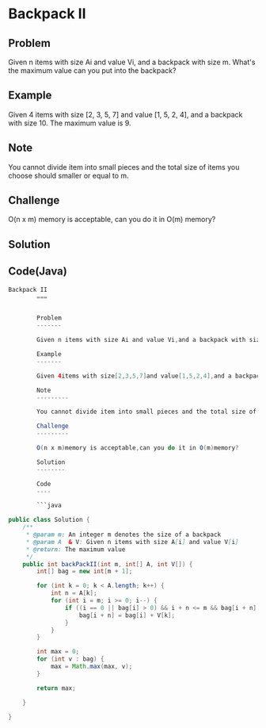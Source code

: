 Backpack II
===


Problem
-------

Given n items with size Ai and value Vi, and a backpack with size m. What's the maximum value can you put into the backpack?

Example
-------

Given 4 items with size [2, 3, 5, 7] and value [1, 5, 2, 4], and a backpack with size 10. The maximum value is 9.

Note
---------

You cannot divide item into small pieces and the total size of items you choose should smaller or equal to m.

Challenge
---------

O(n x m) memory is acceptable, can you do it in O(m) memory?

Solution
--------



Code(Java)
----------

```java
Backpack II
        ===


        Problem
        -------

        Given n items with size Ai and value Vi,and a backpack with size m.What's the maximum value can you put into the backpack?

        Example
        -------

        Given 4items with size[2,3,5,7]and value[1,5,2,4],and a backpack with size 10.The maximum value is 9.

        Note
        ---------

        You cannot divide item into small pieces and the total size of items you choose should smaller or equal to m.

        Challenge
        ---------

        O(n x m)memory is acceptable,can you do it in O(m)memory?

        Solution
        --------

        Code
        ----

        ```java

public class Solution {
    /**
     * @param m: An integer m denotes the size of a backpack
     * @param A  & V: Given n items with size A[i] and value V[i]
     * @return: The maximum value
     */
    public int backPackII(int m, int[] A, int V[]) {
        int[] bag = new int[m + 1];

        for (int k = 0; k < A.length; k++) {
            int n = A[k];
            for (int i = m; i >= 0; i--) {
                if ((i == 0 || bag[i] > 0) && i + n <= m && bag[i + n] < bag[i] + V[k]) {
                    bag[i + n] = bag[i] + V[k];
                }
            }
        }

        int max = 0;
        for (int v : bag) {
            max = Math.max(max, v);
        }

        return max;

    }

}
```
```